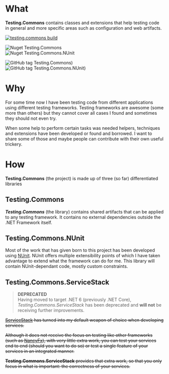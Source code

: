 
# What
**Testing.Commons** contains classes and extensions that help testing code in general and more specific areas such as configuration and web artifacts.

[![testing.commons build](https://github.com/dgg/testing-commons/actions/workflows/build.yml/badge.svg)](https://github.com/dgg/testing-commons/actions/workflows/build.yml)

![Nuget Testing.Commons](https://img.shields.io/nuget/v/testing.commons?logo=nuget&label=Testing.Commons)<br/>
![Nuget Testing.Commons.NUnit](https://img.shields.io/nuget/v/testing.commons.nunit?logo=nuget&label=Testing.Commons.NUnit)


![GitHub tag Testing.Commons)](https://img.shields.io/github/v/tag/dgg/testing-commons?logo=github&filter=v*&label=Testing.Commons)<br/>
![GitHub tag Testing.Commons.NUnit)](https://img.shields.io/github/v/tag/dgg/testing-commons?logo=github&filter=nunit*&label=Testing.Commons.NUnit)


# Why
For some time now I have been testing code from different applications using different testing frameworks.
Testing frameworks are awesome (some more than others) but they cannot cover all cases I found and sometimes they should not even try.

When some help to perform certain tasks was needed helpers, techniques and extensions have been developed or found and borrowed. I want to share some of those and maybe people can contribute with their own useful trickery.

# How
**Testing.Commons** (the project) is made up of three (so far) differentiated libraries

## Testing.Commons
**_Testing.Commons_** (the library) contains shared artifacts that can be applied to any testing framework. It contains no external dependencies outside the .NET Framework itself.

## Testing.Commons.NUnit
Most of the work that has given born to this project has been developed using [NUnit](http://www.nunit.com).
NUnit offers multiple extensibility points of which I have taken advantage to extend what the framework can do for me.
This library will contain NUnit-dependant code, mostly custom constraints.

## Testing.Commons.ServiceStack
> **DEPRECATED** <br/>
> Having moved to target .NET 6 (previously .NET Core), _Testing.Commons.ServiceStack_ has been deprecated and __will not__ be receiving further improvements.

~~[ServiceStack](https://github.com/ServiceStackV3/ServiceStackV3) has turned into my default weapon of choice when developing services.~~

~~Although it does not receive the focus on testing like other frameworks (such as [NancyFx](http://nancyfx.org/)),
with very little extra work, you can test your services end to end (should you want to do so) or
test a single feature of your services in an integrated manner.~~

~~__Testing.Commons.ServiceStack__ provides that extra work, so that you only focus in what is important:
the correctness of your services.~~
